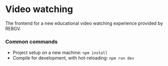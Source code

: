 # Video watching

The frontend for a new educational video watching experience provided by REBGV.

### Common commands

* Project setup on a new machine: `npm install`
* Compile for development, with hot-reloading: `npm run dev`

